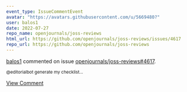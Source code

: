 ```yaml
---
event_type: IssueCommentEvent
avatar: "https://avatars.githubusercontent.com/u/5669480?"
user: balos1
date: 2022-07-27
repo_name: openjournals/joss-reviews
html_url: https://github.com/openjournals/joss-reviews/issues/4617
repo_url: https://github.com/openjournals/joss-reviews
---
```


<a href='https://github.com/balos1' target='_blank'>balos1</a> commented on issue <a href='https://github.com/openjournals/joss-reviews/issues/4617' target='_blank'>openjournals/joss-reviews#4617</a>.

<small>@editorialbot generate my checklist...</small>

<a href='https://github.com/openjournals/joss-reviews/issues/4617' target='_blank'>View Comment</a>